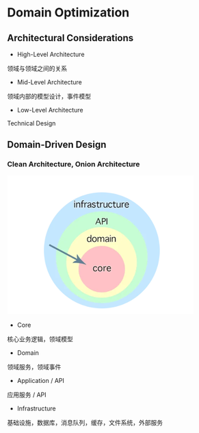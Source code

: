 # Domain Optimization

## Architectural Considerations

- High-Level Architecture

领域与领域之间的关系

- Mid-Level Architecture

领域内部的模型设计，事件模型

- Low-Level Architecture

Technical Design

## Domain-Driven Design

### Clean Architecture, Onion Architecture

![](../assets/handover/onion-architecture.png)

- Core

核心业务逻辑，领域模型

- Domain

领域服务，领域事件

- Application / API

应用服务 / API

- Infrastructure

基础设施，数据库，消息队列，缓存，文件系统，外部服务
